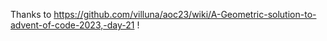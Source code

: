 Thanks to https://github.com/villuna/aoc23/wiki/A-Geometric-solution-to-advent-of-code-2023,-day-21 !
